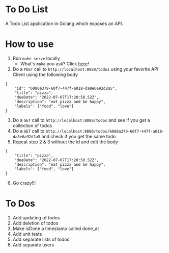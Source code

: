 # To Do List
A Todo List application in Golang which exposes an API.

# How to use
1. Run `make serve` locally
    - What's `make` you ask? Click [here](https://letmegooglethat.com/?q=GNU+make)!
2. Do a `POST` call to `http://localhost:8080/todos` using your favorite API Client using the following body

```
{
    "id": "6080a379-60f7-447f-a018-da8e6a92d2a5",
    "title": "pizza",
    "dueDate": "2022-07-07T17:20:50.52Z",
    "description": "eat pizza and be happy",
    "labels": ["food", "love"]
}
```
3. Do a `GET` call to `http://localhost:8080/todos` and see if you get a collection of todos
4. Do a `GET` call to `http://localhost:8080/todos/6080a379-60f7-447f-a018-da8e6a92d2a5` and check if you get the same todo
5. Repeat step 2 & 3 without the id and edit the body
```
{
    "title": "pizza",
    "dueDate": "2022-07-07T17:20:50.52Z",
    "description": "eat pizza and be happy",
    "labels": ["food", "love"]
}
```
6. Go crazy!!!

# To Dos
1. Add updating of todos
2. Add deletion of todos
3. Make isDone a timestamp called done_at
4. Add unit tests
5. Add separate lists of todos
6. Add separate users

